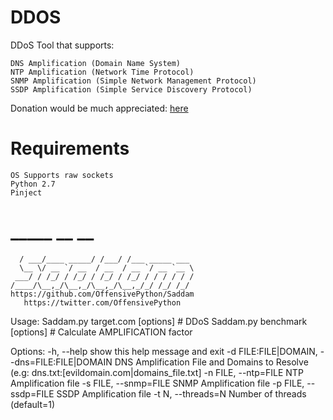 # DDOS
DDoS Tool that supports:

    DNS Amplification (Domain Name System)
    NTP Amplification (Network Time Protocol)
    SNMP Amplification (Simple Network Management Protocol)
    SSDP Amplification (Simple Service Discovery Protocol)
Donation would be much appreciated: <a href="https://saweria.co/SECURITY87">here</a>

# Requirements

    OS Supports raw sockets
    Python 2.7
    Pinject

# _____           __    __              
	  / ___/____ _____/ /___/ /___ _____ ___ 
	  \__ \/ __ `/ __  / __  / __ `/ __ `__ \
	 ___/ / /_/ / /_/ / /_/ / /_/ / / / / / /
	/____/\__,_/\__,_/\__,_/\__,_/_/ /_/ /_/ 
	https://github.com/OffensivePython/Saddam
	   https://twitter.com/OffensivePython

Usage: 
Saddam.py target.com [options]        # DDoS
Saddam.py benchmark [options]         # Calculate AMPLIFICATION factor


Options:
  -h, --help            show this help message and exit
  -d FILE:FILE|DOMAIN, --dns=FILE:FILE|DOMAIN
                        DNS Amplification File and Domains to Resolve (e.g:
                        dns.txt:[evildomain.com|domains_file.txt]
  -n FILE, --ntp=FILE   NTP Amplification file
  -s FILE, --snmp=FILE  SNMP Amplification file
  -p FILE, --ssdp=FILE  SSDP Amplification file
  -t N, --threads=N     Number of threads (default=1)
